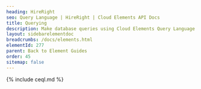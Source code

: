 ```yaml
---
heading: HireRight
seo: Query Language | HireRight | Cloud Elements API Docs
title: Querying
description: Make database queries using Cloud Elements Query Language.
layout: sidebarelementdoc
breadcrumbs: /docs/elements.html
elementId: 277
parent: Back to Element Guides
order: 45
sitemap: false
---
```


{% include ceql.md %}
